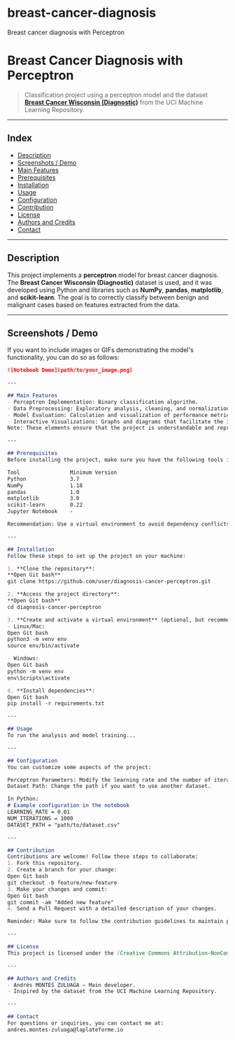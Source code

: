 # breast-cancer-diagnosis
Breast cancer diagnosis with Perceptron

# Breast Cancer Diagnosis with Perceptron

> Classification project using a perceptron model and the dataset [**Breast Cancer Wisconsin (Diagnostic)**](https://archive.ics.uci.edu/dataset/17/breast+cancer+wisconsin+diagnostic) from the UCI Machine Learning Repository.

---

## Index

- [Description](#description)
- [Screenshots / Demo](#screenshots--demo)
- [Main Features](#main-features)
- [Prerequisites](#prerequisites)
- [Installation](#installation)
- [Usage](#usage)
- [Configuration](#configuration)
- [Contribution](#contribution)
- [License](#license)
- [Authors and Credits](#authors-and-credits)
- [Contact](#contact)

---

## Description

This project implements a **perceptron** model for breast cancer diagnosis. The **Breast Cancer Wisconsin (Diagnostic)** dataset is used, and it was developed using Python and libraries such as **NumPy**, **pandas**, **matplotlib**, and **scikit-learn**. The goal is to correctly classify between benign and malignant cases based on features extracted from the data.

---

## Screenshots / Demo

If you want to include images or GIFs demonstrating the model's functionality, you can do so as follows:

```markdown
![Notebook Demo](path/to/your_image.png)

---

## Main Features
- Perceptron Implementation: Binary classification algorithm.
- Data Preprocessing: Exploratory analysis, cleaning, and normalization.
- Model Evaluation: Calculation and visualization of performance metrics such as precision and recall.
- Interactive Visualizations: Graphs and diagrams that facilitate the interpretation of results.
Note: These elements ensure that the project is understandable and reproducible.

---

## Prerequisites
Before installing the project, make sure you have the following tools installed:

Tool	            Minimum Version
Python	            3.7
NumPy	            1.18
pandas	            1.0
matplotlib	        3.0
scikit-learn	    0.22
Jupyter Notebook	-

Recommendation: Use a virtual environment to avoid dependency conflicts.

---

## Installation
Follow these steps to set up the project on your machine:

1. **Clone the repository**:
**Open Git bash**
git clone https://github.com/user/diagnosis-cancer-perceptron.git

2. **Access the project directory**:
**Open Git bash**
cd diagnosis-cancer-perceptron

3. **Create and activate a virtual environment** (optional, but recommended):
- Linux/Mac:
Open Git bash
python3 -m venv env
source env/bin/activate

- Windows:
Open Git bash
python -m venv env
env\Scripts\activate

4. **Install dependencies**:
Open Git bash
pip install -r requirements.txt

---

## Usage
To run the analysis and model training...

---

## Configuration
You can customize some aspects of the project:

Perceptron Parameters: Modify the learning rate and the number of iterations in the notebook.
Dataset Path: Change the path if you want to use another dataset.

In Python:
# Example configuration in the notebook
LEARNING_RATE = 0.01
NUM_ITERATIONS = 1000
DATASET_PATH = "path/to/dataset.csv"

---

## Contribution
Contributions are welcome! Follow these steps to collaborate:
1. Fork this repository.
2. Create a branch for your change:
Open Git bash
git checkout -b feature/new-feature
3. Make your changes and commit:
Open Git bash
git commit -am "Added new feature"
4. Send a Pull Request with a detailed description of your changes.

Reminder: Make sure to follow the contribution guidelines to maintain project consistency.

---

## License
This project is licensed under the [Creative Commons Attribution-NonCommercial 4.0 International License (CC BY-NC 4.0)](https://creativecommons.org/licenses/by-nc/4.0/). To view a copy of this license, visit [this link](https://creativecommons.org/licenses/by-nc/4.0/legalcode).

---

## Authors and Credits
- Andrés MONTES ZULUAGA – Main developer.
- Inspired by the dataset from the UCI Machine Learning Repository.

---

## Contact
For questions or inquiries, you can contact me at:
andres.montes-zuluaga@laplateforme.io